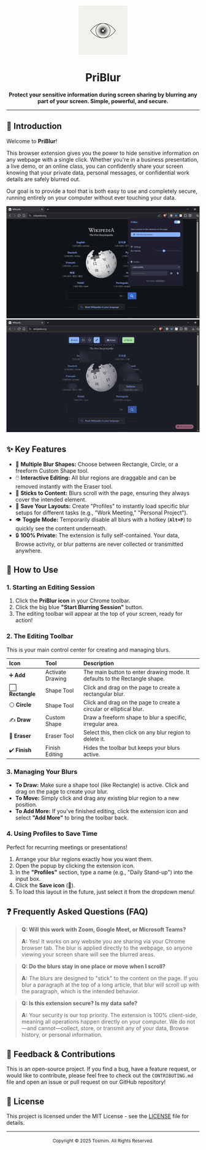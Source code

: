 <div align="center">
  <img src="./icons/icon128.png" alt="PriBlur Logo" width="128" height="128">
  <h1>PriBlur</h1>
  <p><strong>Protect your sensitive information during screen sharing by blurring any part of your screen. Simple, powerful, and secure.</strong></p>
</div>

---

## 👋 Introduction

Welcome to **PriBlur**!

This browser extension gives you the power to hide sensitive information on any webpage with a single click. Whether you're in a business presentation, a live demo, or an online class, you can confidently share your screen knowing that your private data, personal messages, or confidential work details are safely blurred out.

Our goal is to provide a tool that is both easy to use and completely secure, running entirely on your computer without ever touching your data.

![Screenshot 1](./static/s1.PNG)
![Screenshot 1](./static/s2.PNG)

## ✨ Key Features

-   🎨 **Multiple Blur Shapes:** Choose between Rectangle, Circle, or a freeform Custom Shape tool.
-   🖱️ **Interactive Editing:** All blur regions are draggable and can be removed instantly with the Eraser tool.
-   📄 **Sticks to Content:** Blurs scroll with the page, ensuring they always cover the intended element.
-   💾 **Save Your Layouts:** Create "Profiles" to instantly load specific blur setups for different tasks (e.g., "Work Meeting," "Personal Project").
-   👁️ **Toggle Mode:** Temporarily disable all blurs with a hotkey (**`Alt+P`**) to quickly see the content underneath.
-   🔒 **100% Private:** The extension is fully self-contained. Your data, Browse activity, or blur patterns are never collected or transmitted anywhere.

## 🚀 How to Use

### 1. Starting an Editing Session

1.  Click the **PriBlur icon** in your Chrome toolbar.
2.  Click the big blue **"Start Blurring Session"** button.
3.  The editing toolbar will appear at the top of your screen, ready for action!

### 2. The Editing Toolbar

This is your main control center for creating and managing blurs.

| Icon             | Tool             | Description                                                                |
| :--------------- | :--------------- | :------------------------------------------------------------------------- |
| ➕ **Add**       | Activate Drawing | The main button to enter drawing mode. It defaults to the Rectangle shape. |
| ⬜ **Rectangle** | Shape Tool       | Click and drag on the page to create a rectangular blur.                   |
| ⚪ **Circle**    | Shape Tool       | Click and drag on the page to create a circular or elliptical blur.        |
| ✍️ **Draw**      | Custom Shape     | Draw a freeform shape to blur a specific, irregular area.                  |
| 🧽 **Eraser**    | Eraser Tool      | Select this, then click on any blur region to delete it.                   |
| ✔️ **Finish**    | Finish Editing   | Hides the toolbar but keeps your blurs active.                             |

### 3. Managing Your Blurs

-   **To Draw:** Make sure a shape tool (like Rectangle) is active. Click and drag on the page to create your blur.
-   **To Move:** Simply click and drag any existing blur region to a new position.
-   **To Add More:** If you've finished editing, click the extension icon and select **"Add More"** to bring the toolbar back.

### 4. Using Profiles to Save Time

Perfect for recurring meetings or presentations!

1.  Arrange your blur regions exactly how you want them.
2.  Open the popup by clicking the extension icon.
3.  In the **"Profiles"** section, type a name (e.g., "Daily Stand-up") into the input box.
4.  Click the **Save icon** (💾).
5.  To load this layout in the future, just select it from the dropdown menu!

## ❓ Frequently Asked Questions (FAQ)

> **Q: Will this work with Zoom, Google Meet, or Microsoft Teams?**
>
> **A:** Yes! It works on any website you are sharing via your Chrome browser tab. The blur is applied directly to the webpage, so anyone viewing your screen share will see the blurred areas.

> **Q: Do the blurs stay in one place or move when I scroll?**
>
> **A:** The blurs are designed to "stick" to the content on the page. If you blur a paragraph at the top of a long article, that blur will scroll up with the paragraph, which is the intended behavior.

> **Q: Is this extension secure? Is my data safe?**
>
> **A:** Your security is our top priority. The extension is 100% client-side, meaning all operations happen directly on your computer. We do not—and cannot—collect, store, or transmit any of your data, Browse history, or personal information.

## 💬 Feedback & Contributions

This is an open-source project. If you find a bug, have a feature request, or would like to contribute, please feel free to check out the `CONTRIBUTING.md` file and open an issue or pull request on our GitHub repository!

## 📜 License

This project is licensed under the MIT License - see the [LICENSE](LICENSE) file for details.

---

<div align="center">
  <small>Copyright © 2025 Tosmim. All Rights Reserved.</small>
</div>
